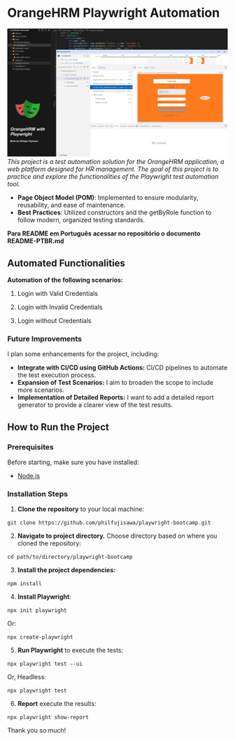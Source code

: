 # OrangeHRM Playwright Automation
![projeto1](assets/project-playwright-hrm.png)
_This project is a test automation solution for the OrangeHRM application, a web platform designed for HR management. The goal of this project is to practice and explore the functionalities of the Playwright test automation tool._

+ **Page Object Model (POM)**: Implemented to ensure modularity, reusability, and ease of maintenance.
+ **Best Practices**: Utilized constructors and the getByRole function to follow modern, organized testing standards.

**Para README em Português acessar no repositório o documento README-PTBR.md**

## Automated Functionalities
**Automation of the following scenarios:**

1. Login with Valid Credentials

2. Login with Invalid Credentials

3. Login without Credentials

### Future Improvements
I plan some enhancements for the project, including:

+ **Integrate with CI/CD using GitHub Actions:** CI/CD pipelines to automate the test execution process.
+ **Expansion of Test Scenarios:** I aim to broaden the scope to include more scenarios.
+ **Implementation of Detailed Reports:** I want to add a detailed report generator to provide a clearer view of the test results.

## How to Run the Project
### Prerequisites
Before starting, make sure you have installed:
+ [Node.js](https://nodejs.org/pt)
  
### Installation Steps

1. **Clone the repository** to your local machine:
```
git clone https://github.com/philfujisawa/playwright-bootcamp.git
```
2. **Navigate to project directory.** Choose directory based on where you cloned the repository:
```
cd path/to/directory/playwright-bootcamp
```
3. **Install the project dependencies:**
```
npm install
```
4. **Install Playwright**:
```
npx init playwright
```
Or:
```
npx create-playwright
```
5. **Run Playwright** to execute the tests:
```
npx playwright test --ui
```
Or, Headless:
```
npx playwright test
```
6. **Report** execute the results:
```
npx playwright show-report
```

Thank you so much!
